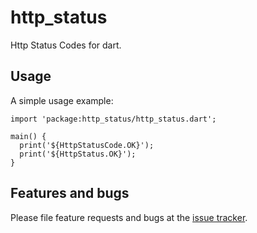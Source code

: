 # http_status

Http Status Codes for dart.

## Usage

A simple usage example:

    import 'package:http_status/http_status.dart';

    main() {
      print('${HttpStatusCode.OK}');
      print('${HttpStatus.OK}');
    }

## Features and bugs

Please file feature requests and bugs at the [issue tracker][tracker].

[tracker]: https://bitbucket.org/era_productions/http_status/issues
